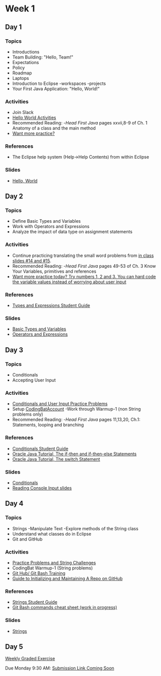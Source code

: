 # Week 1

## Day 1

### Topics

- Introductions
- Team Building: "Hello, Team!"
- Expectations
- Policy
- Roadmap
- Laptops
- Introduction to Eclipse
    -workspaces
    -projects
- Your First Java Application: "Hello, World!"

### Activities

- Join Slack
- [Hello World Activities](https://wecancodeit.github.io/java-exercises/fundamentals-practice-problems/hello-world/)
- Recommended Reading:
    -*Head First Java* pages xxvii,8-9 of Ch. 1 Anatomy of a class and the main method
- [Want more practice?](https://www.w3resource.com/java-exercises/basic/index.php)

### References

- The Eclipse help system (Help->Help Contents) from within Eclipse

### Slides

- [Hello, World](https://wecancodeit.github.io/java-slides/fundamentals/hello-world/)

## Day 2

### Topics

- Define Basic Types and Variables
- Work with Operators and Expressions
- Analyze the impact of data type on assignment statements

### Activities

- Continue practicing translating the small word problems from [in class slides #14 and #15](https://wecancodeit.github.io/java-slides/fundamentals/operators-and-expressions/).
- Recommended Reading:
    -_Head First Java_ pages 49-53 of Ch. 3 Know Your Variables, primitives and references
- [Want more practice today? Try numbers 1, 2 and 3. You can hard code the variable values instead of worrying about user input](https://www.w3resource.com/java-exercises/datatypes/index.php)

### References

- [Types and Expressions Student Guide](https://wecancodeit.github.io/java-resources/fundamentals/types-and-expressions/)

### Slides

- [Basic Types and Variables](https://wecancodeit.github.io/java-slides/fundamentals/basic-types-and-variables/)
- [Operators and Expressions](https://wecancodeit.github.io/java-slides/fundamentals/operators-and-expressions/)

## Day 3

### Topics

- Conditionals
- Accepting User Input

### Activities

- [Conditionals and User Input Practice Problems](https://wecancodeit.github.io/java-exercises/fundamentals-practice-problems/conditionals/)
- Setup [CodingBatAccount](http://codingbat.com/java)
    -Work through Warmup-1 (non String problems only)
- Recommended Reading:
    -_Head First Java_ pages 11,13,20, Ch.1: Statements, looping and branching

### References

- [Conditionals Student Guide](https://wecancodeit.github.io/java-resources/fundamentals/conditionals-and-user-input/)
- [Oracle Java Tutorial, The if-then and if-then-else Statements](https://docs.oracle.com/javase/tutorial/java/nutsandbolts/if.html)
- [Oracle Java Tutorial, The switch Statement](https://docs.oracle.com/javase/tutorial/java/nutsandbolts/switch.html)

### Slides

- [Conditionals](https://wecancodeit.github.io/java-slides/fundamentals/conditionals/)
- [Reading Console Input slides](https://wecancodeit.github.io/java-slides/fundamentals/reading-console-input/)

## Day 4

### Topics

- Strings
    -Manipulate Text
    -Explore methods of the String class
- Understand what classes do in Eclipse
- Git and GitHub

### Activities

- [Practice Problems and String Challenges](https://wecancodeit.github.io/java-exercises/fundamentals-practice-problems/strings/)
- CodingBat Warmup-1 (String problems)
- [Git Hub/ Git Bash Training](https://github.com/jlord/git-it-electron)
- [Guide to Initializing and Maintaining A Repo on GitHub](https://wecancodeit.github.io/java-resources/git/managing-your-repo/)

### References

- [Strings Student Guide](https://wecancodeit.github.io/java-resources/fundamentals/strings/)
- [Git Bash commands cheat sheet (work in progress)](https://wecancodeit.github.io/java-resources/bash/)

### Slides

- [Strings](https://wecancodeit.github.io/java-slides/fundamentals/strings/)

## Day 5

[Weekly Graded Exercise](https://wecancodeit.github.io/java-exercises/fortune-teller)

Due Monday 9:30 AM: [Submission Link Coming Soon]()
